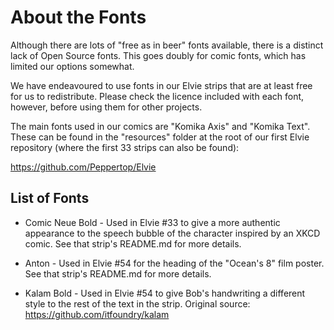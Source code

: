 About the Fonts
===============

Although there are lots of "free as in beer" fonts available, there is a distinct lack of Open Source fonts. This goes doubly for comic fonts, which has limited our options somewhat.

We have endeavoured to use fonts in our Elvie strips that are at least free for us to redistribute. Please check the licence included with each font, however, before using them for other projects.

The main fonts used in our comics are "Komika Axis" and "Komika Text". These can be found in the "resources" folder at the
root of our first Elvie repository (where the first 33 strips can also be found):

https://github.com/Peppertop/Elvie


List of Fonts
-------------

* Comic Neue Bold - Used in Elvie #33 to give a more authentic appearance to the speech bubble of the character inspired by an XKCD comic. See that strip's README.md for more details.

* Anton - Used in Elvie #54 for the heading of the "Ocean's 8" film poster. See that strip's README.md for more details.

* Kalam Bold - Used in Elvie #54 to give Bob's handwriting a different style to the rest of the text in the strip. Original source: https://github.com/itfoundry/kalam


